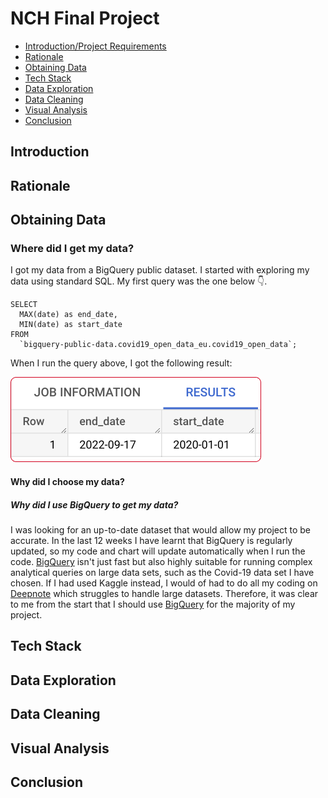# NCH Final Project
 
- [Introduction/Project Requirements](#Introduction)
- [Rationale](#Rationale)
- [Obtaining Data](#Obtaining-Data)
- [Tech Stack](#Tech-Stack)
- [Data Exploration](#Data-Exploration)
- [Data Cleaning](#Data-Cleaning)
- [Visual Analysis](#Visual-Analysis)
- [Conclusion](#Conclusion)

## Introduction

## Rationale

## Obtaining Data

### Where did I get my data?

I got my data from a BigQuery public dataset.
I started with exploring my data using standard SQL.
My first query was the one below 👇.
```
SELECT
  MAX(date) as end_date,
  MIN(date) as start_date
FROM
  `bigquery-public-data.covid19_open_data_eu.covid19_open_data`;
```
When I run the query above, I got the following result: 

![Screenshot from Bigquery](data_period_screenshot.png)

#### Why did I choose my data?

##### Why did I use BigQuery to get my data?

I was looking for an up-to-date dataset that would allow my project to be accurate. In the last 12 weeks I have learnt that BigQuery is regularly updated, so my code and chart will update automatically when I run the code. 
[BigQuery](https://console.cloud.google.com/bigquery) isn't just fast but also highly suitable for running complex analytical queries on large data sets, such as the Covid-19 data set I have chosen. If I had used Kaggle instead, I would of had to do all my coding on [Deepnote](https://deepnote.com/) which struggles to handle large datasets. Therefore, it was clear to me from the start that I should use [BigQuery](https://console.cloud.google.com/bigquery)  for the majority of my project.

## Tech Stack

## Data Exploration

## Data Cleaning 

## Visual Analysis

## Conclusion 

